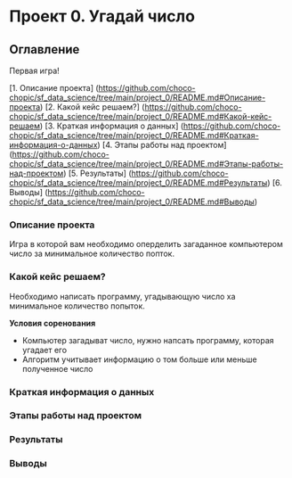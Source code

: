 
# Проект 0. Угадай число
## Оглавление
Первая игра!

[1. Описание проекта] (https://github.com/choco-chopic/sf_data_science/tree/main/project_0/README.md#Описание-проекта)
[2. Какой кейс решаем?] (https://github.com/choco-chopic/sf_data_science/tree/main/project_0/README.md#Какой-кейс-решаем)
[3. Краткая информация о данных] (https://github.com/choco-chopic/sf_data_science/tree/main/project_0/README.md#Краткая-информация-о-данных)
[4. Этапы работы над проектом] (https://github.com/choco-chopic/sf_data_science/tree/main/project_0/README.md#Этапы-работы-над-проектом)
[5. Результаты] (https://github.com/choco-chopic/sf_data_science/tree/main/project_0/README.md#Результаты)
[6. Выводы] (https://github.com/choco-chopic/sf_data_science/tree/main/project_0/README.md#Выводы)

### Описание проекта
Игра в которой вам необходимо оперделить загаданное компьютером число за минимальное количество попток.

### Какой кейс решаем?
Необходимо написать программу, угадывающую число ха минимальное количество попыток.

**Условия соренования**
- Компьютер загадыват число, нужно напсать программу, которая угадает его
- Алгоритм учитывает информацию о том больше или меньше полученное число

### Краткая информация о данных

### Этапы работы над проектом
### Результаты
### Выводы
